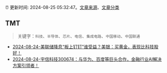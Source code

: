 :alarm_clock: 更新时间: 2024-08-25 05:32:47。[文章来源](/README.md)、[文章分类](/TAGS.md)

## TMT


> 关键字：`科技`、`半导体`、`芯片`、`电信`、`集成电路`、`中国移动`、`中国联通`



- [2024-08-24-美联储降息“板上钉钉”谁受益？美银：买黄金，表现比科技股好！](https://www.cls.cn/detail/1775131) 
- [2024-08-24-宇信科技300674：与华为、百度等巨头合作，金融行业AI解决方案引领者！](https://xueqiu.com/8986480164/302219829) 
